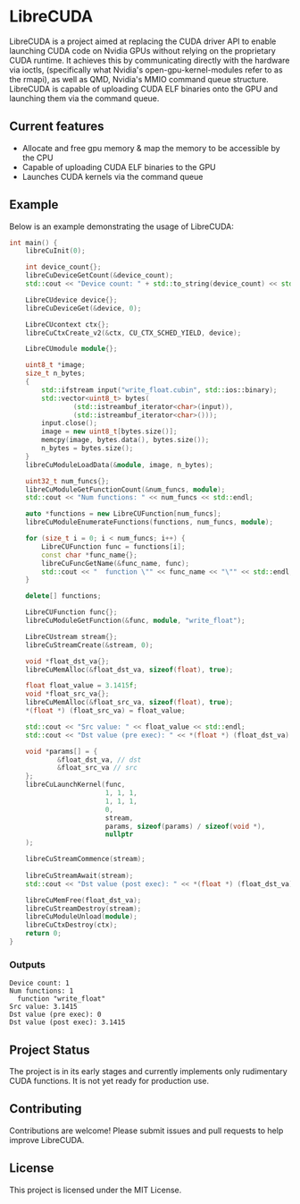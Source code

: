 # LibreCUDA

LibreCUDA is a project aimed at replacing the CUDA driver API to enable launching CUDA code on Nvidia GPUs without relying on the proprietary CUDA runtime. It achieves this by communicating directly with the hardware via ioctls, (specifically what Nvidia's open-gpu-kernel-modules refer to as the rmapi), as well as QMD, Nvidia's MMIO command queue structure. LibreCUDA is capable of uploading CUDA ELF binaries onto the GPU and launching them via the command queue.

## Current features

- Allocate and free gpu memory & map the memory to be accessible by the CPU
- Capable of uploading CUDA ELF binaries to the GPU
- Launches CUDA kernels via the command queue

## Example

Below is an example demonstrating the usage of LibreCUDA:

```cpp
int main() {
    libreCuInit(0);

    int device_count{};
    libreCuDeviceGetCount(&device_count);
    std::cout << "Device count: " + std::to_string(device_count) << std::endl;

    LibreCUdevice device{};
    libreCuDeviceGet(&device, 0);

    LibreCUcontext ctx{};
    libreCuCtxCreate_v2(&ctx, CU_CTX_SCHED_YIELD, device);

    LibreCUmodule module{};

    uint8_t *image;
    size_t n_bytes;
    {
        std::ifstream input("write_float.cubin", std::ios::binary);
        std::vector<uint8_t> bytes(
                (std::istreambuf_iterator<char>(input)),
                (std::istreambuf_iterator<char>()));
        input.close();
        image = new uint8_t[bytes.size()];
        memcpy(image, bytes.data(), bytes.size());
        n_bytes = bytes.size();
    }
    libreCuModuleLoadData(&module, image, n_bytes);

    uint32_t num_funcs{};
    libreCuModuleGetFunctionCount(&num_funcs, module);
    std::cout << "Num functions: " << num_funcs << std::endl;

    auto *functions = new LibreCUFunction[num_funcs];
    libreCuModuleEnumerateFunctions(functions, num_funcs, module);

    for (size_t i = 0; i < num_funcs; i++) {
        LibreCUFunction func = functions[i];
        const char *func_name{};
        libreCuFuncGetName(&func_name, func);
        std::cout << "  function \"" << func_name << "\"" << std::endl;
    }

    delete[] functions;

    LibreCUFunction func{};
    libreCuModuleGetFunction(&func, module, "write_float");

    LibreCUstream stream{};
    libreCuStreamCreate(&stream, 0);

    void *float_dst_va{};
    libreCuMemAlloc(&float_dst_va, sizeof(float), true);

    float float_value = 3.1415f;
    void *float_src_va{};
    libreCuMemAlloc(&float_src_va, sizeof(float), true);
    *(float *) (float_src_va) = float_value;

    std::cout << "Src value: " << float_value << std::endl;
    std::cout << "Dst value (pre exec): " << *(float *) (float_dst_va) << std::endl;

    void *params[] = {
            &float_dst_va, // dst
            &float_src_va // src
    };
    libreCuLaunchKernel(func,
                        1, 1, 1,
                        1, 1, 1,
                        0,
                        stream,
                        params, sizeof(params) / sizeof(void *),
                        nullptr
    );

    libreCuStreamCommence(stream);
    
    libreCuStreamAwait(stream);
    std::cout << "Dst value (post exec): " << *(float *) (float_dst_va) << std::endl;

    libreCuMemFree(float_dst_va);
    libreCuStreamDestroy(stream);
    libreCuModuleUnload(module);
    libreCuCtxDestroy(ctx);
    return 0;
}
```

### Outputs

```console
Device count: 1
Num functions: 1
  function "write_float"
Src value: 3.1415
Dst value (pre exec): 0
Dst value (post exec): 3.1415
```

## Project Status

The project is in its early stages and currently implements only rudimentary CUDA functions. It is not yet ready for production use.

## Contributing

Contributions are welcome! Please submit issues and pull requests to help improve LibreCUDA.

## License

This project is licensed under the MIT License.
